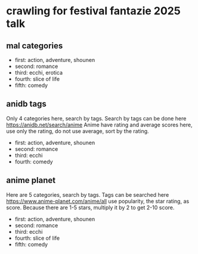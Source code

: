 # crawling for festival fantazie 2025 talk

## mal categories

- first: action, adventure, shounen
- second: romance
- third: ecchi, erotica
- fourth: slice of life
- fifth: comedy

## anidb tags

Only 4 categories here, search by tags. 
Search by tags can be done here https://anidb.net/search/anime 
Anime have rating and average scores here, use only the rating, do not use average, sort by the rating.

- first: action, adventure, shounen
- second: romance
- third: ecchi
- fourth: comedy

## anime planet

Here are 5 categories, search by tags. Tags can be searched here https://www.anime-planet.com/anime/all
use popularity, the star rating, as score. Because there are 1-5 stars, multiply it by 2 to get 2-10 score.

- first: action, adventure, shounen
- second: romance
- third: ecchi
- fourth: slice of life
- fifth: comedy
